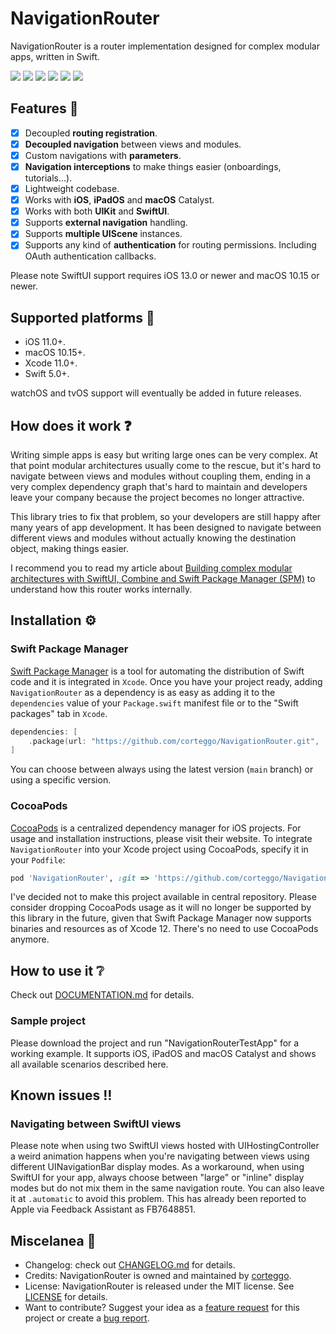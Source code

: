 # NavigationRouter

NavigationRouter is a router implementation designed for complex modular apps, written in Swift.

<p>
    <img src='https://github.com/corteggo/NavigationRouter/workflows/build/badge.svg'>
    <img src='https://github.com/corteggo/NavigationRouter/workflows/test/badge.svg'>
        <a href="https://codecov.io/gh/corteggo/NavigationRouter"><img src="https://codecov.io/gh/corteggo/NavigationRouter/branch/main/graph/badge.svg" /></a>
    <img src='https://img.shields.io/github/v/tag/corteggo/NavigationRouter?color=lightGray&label=version'>
    <img src='https://img.shields.io/github/license/corteggo/NavigationRouter?color=lightGray'>
    <a href='https://twitter.com/corteggo'><img src='https://img.shields.io/badge/twitter-@corteggo-lightGray.svg?style=flat&label=contact'></a>
</p>

## Features :star2:

- [x] Decoupled **routing registration**.
- [x] **Decoupled navigation** between views and modules.
- [x] Custom navigations with **parameters**.
- [x] **Navigation interceptions** to make things easier (onboardings, tutorials...).
- [x] Lightweight codebase.
- [x] Works with **iOS**, **iPadOS** and **macOS** Catalyst.
- [x] Works with both **UIKit** and **SwiftUI**.
- [x] Supports **external navigation** handling.
- [x] Supports **multiple UIScene** instances.
- [x] Supports any kind of **authentication** for routing permissions. Including OAuth authentication callbacks.

Please note SwiftUI support requires iOS 13.0 or newer and macOS 10.15 or newer.

## Supported platforms :iphone:

* iOS 11.0+.
* macOS 10.15+.
* Xcode 11.0+.
* Swift 5.0+.

watchOS and tvOS support will eventually be added in future releases.

## How does it work :question:

Writing simple apps is easy but writing large ones can be very complex. At that point modular architectures usually come to the rescue, but it's hard to navigate between views and modules without coupling them, ending in a very complex dependency graph that's hard to maintain and developers leave your company because the project becomes no longer attractive.

This library tries to fix that problem, so your developers are still happy after many years of app development. It has been designed to navigate between different views and modules without actually knowing the destination object, making things easier.

I recommend you to read my article about [Building complex modular architectures with SwiftUI, Combine and Swift Package Manager (SPM)](https://medium.com/cristian-ortega/modular-architectures-swiftui-combine-swift-package-manager-80820b4ff463) to understand how this router works internally.

## Installation :gear:

### Swift Package Manager

[Swift Package Manager](https://swift.org/package-manager/) is a tool for automating the distribution of Swift code and it is integrated in `Xcode`. Once you have your project ready, adding `NavigationRouter` as a dependency is as easy as adding it to the `dependencies` value of your `Package.swift` manifest file or to the "Swift packages" tab in `Xcode`.

```swift
dependencies: [
    .package(url: "https://github.com/corteggo/NavigationRouter.git", .branch("main"))
]
```

You can choose between always using the latest version (`main` branch) or using a specific version.

### CocoaPods

[CocoaPods](https://cocoapods.org) is a centralized dependency manager for iOS projects. For usage and installation instructions, please visit their website. To integrate `NavigationRouter` into your Xcode project using CocoaPods, specify it in your `Podfile`:

```ruby
pod 'NavigationRouter', :git => 'https://github.com/corteggo/NavigationRouter.git', :branch => 'main'
```

I've decided not to make this project available in central repository. Please consider dropping CocoaPods usage as it will no longer be supported by this library in the future, given that Swift Package Manager now supports binaries and resources as of Xcode 12. There's no need to use CocoaPods anymore.

## How to use it :grey_question:

Check out [DOCUMENTATION.md](https://github.com/corteggo/NavigationRouter/blob/main/DOCUMENTATION.md) for details.

### Sample project

Please download the project and run "NavigationRouterTestApp" for a working example. It supports iOS, iPadOS and macOS Catalyst and shows all available scenarios described here.

## Known issues :bangbang:

### Navigating between SwiftUI views
Please note when using two SwiftUI views hosted with UIHostingController a weird animation happens when you're navigating between views using different UINavigationBar display modes. As a workaround, when using SwiftUI for your app, always choose between "large" or "inline" display modes but do not mix them in the same navigation route. You can also leave it at `.automatic` to avoid this problem. This has already been reported to Apple via Feedback Assistant as FB7648851.

## Miscelanea :busstop:

* Changelog: check out [CHANGELOG.md](https://github.com/corteggo/NavigationRouter/blob/main/CHANGELOG.md) for details.
* Credits: NavigationRouter is owned and maintained by [corteggo](https://www.linkedin.com/in/corteggo/).
* License: NavigationRouter is released under the MIT license. See [LICENSE](https://github.com/corteggo/NavigationRouter/blob/master/LICENSE) for details.
* Want to contribute? Suggest your idea as a [feature request](https://github.com/corteggo/NavigationRouter/issues/new?assignees=&labels=&template=&title=) for this project or create a [bug report](https://github.com/corteggo/NavigationRouter/issues/new?assignees=&labels=&template=.md&title=).
